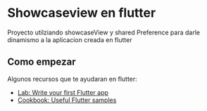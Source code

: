 # Showcaseview en flutter

Proyecto utilziando showcaseView y shared Preference para darle dinamismo a la aplicacion creada en flutter

## Como empezar

Algunos recursos que te ayudaran en flutter:

- [Lab: Write your first Flutter app](https://flutter.dev/docs/get-started/codelab)
- [Cookbook: Useful Flutter samples](https://flutter.dev/docs/cookbook)
